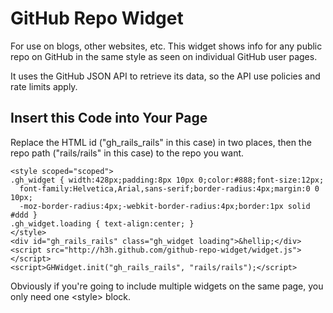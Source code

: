 # GitHub Repo Widget

For use on blogs, other websites, etc. This widget shows info for any public
repo on GitHub in the same style as seen on individual GitHub user pages.

It uses the GitHub JSON API to retrieve its data, so the API use policies and
rate limits apply.

## Insert this Code into Your Page

Replace the HTML id ("gh\_rails\_rails" in this case) in two places, then the
repo path ("rails/rails" in this case) to the repo you want.

    <style scoped="scoped">
    .gh_widget { width:428px;padding:8px 10px 0;color:#888;font-size:12px;
      font-family:Helvetica,Arial,sans-serif;border-radius:4px;margin:0 0 10px;
      -moz-border-radius:4px;-webkit-border-radius:4px;border:1px solid #ddd }
    .gh_widget.loading { text-align:center; }
    </style>
    <div id="gh_rails_rails" class="gh_widget loading">&hellip;</div>
    <script src="http://h3h.github.com/github-repo-widget/widget.js"></script>
    <script>GHWidget.init("gh_rails_rails", "rails/rails");</script>

Obviously if you're going to include multiple widgets on the same page, you
only need one &lt;style&gt; block.

